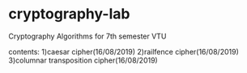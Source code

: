 # cryptography-lab 
Cryptography Algorithms for 7th semester VTU

contents:
1)caesar cipher(16/08/2019)
2)railfence cipher(16/08/2019)
3)columnar transposition cipher(16/08/2019)
